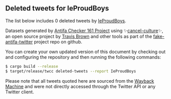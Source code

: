 ## Deleted tweets for IeProudBoys

The list below includes 0 deleted tweets by
[IeProudBoys](https://twitter.com/IeProudBoys).



Datasets generated by [Antifa Checker 161 Project](https://twitter.com/antifacheck161) using ✨[cancel-culture](https://github.com/travisbrown/cancel-culture)✨, an open source project by 
[Travis Brown](https://twitter.com/travisbrown) and other tools as part of the 
[fake-antifa-twitter](https://github.com/antifacheck161/fake-antifa-twitter) project repo on github.

You can create your own updated version of this document by checking out and configuring the
repository and then running the following commands:

```bash
$ cargo build --release
$ target/release/twcc deleted-tweets --report IeProudBoys
```

Please note that all tweets quoted here are sourced from the
[Wayback Machine](https://web.archive.org) and were not directly accessed through the Twitter API or
any Twitter client.

